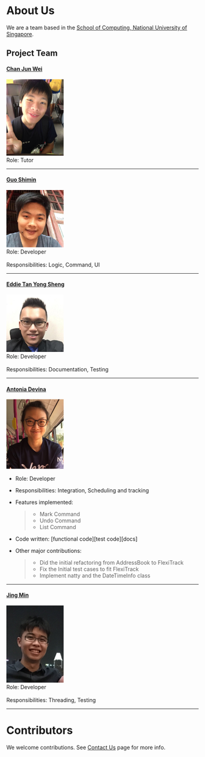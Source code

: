 # About Us

We are a team based in the [School of Computing, National University of Singapore](http://www.comp.nus.edu.sg).

## Project Team

#### [Chan Jun Wei]()
<img src="images/ChanJunWei.jpg" width="150"><br>
Role: Tutor <br>  

-----

#### [Guo Shimin](https://github.com/shimin2016)
<img src="images/GuoShiMin.jpg" width="150"><br>
Role: Developer <br>  
Responsibilities: Logic, Command, UI

-----

#### [Eddie Tan Yong Sheng](https://github.com/e-tys) 
<img src="images/EddieTan.jpg" width="150"><br>
Role: Developer <br>  
Responsibilities: Documentation, Testing

-----

#### [Antonia Devina](https://github.com/antoniadevina)
<img src="images/AntoniaDevina.jpeg" width="150"><br>
* Role: Developer <br>  
* Responsibilities: Integration, Scheduling and tracking
* Features implemented:
	> * Mark Command 
	> * Undo Command 
	> * List Command 
	
* Code written: [functional code][test code][docs]
* Other major contributions:
	> * Did the initial refactoring from AddressBook to FlexiTrack 
	> * Fix the Initial test cases to fit FlexiTrack 
	> * Implement natty and the DateTimeInfo class

-----

#### [Jing Min](https://github.com/teojm37)
<img src="images/JingMin.jpg" width="150"><br>
 Role: Developer <br>  
 Responsibilities: Threading, Testing
 
 -----


# Contributors

We welcome contributions. See [Contact Us](ContactUs.md) page for more info.